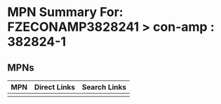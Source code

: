 



# MPN Summary For: FZECONAMP3828241 > con-amp : 382824-1

## MPNs
  

|MPN|Direct Links|Search Links|
| :--- | :--- | :--- |
||||
